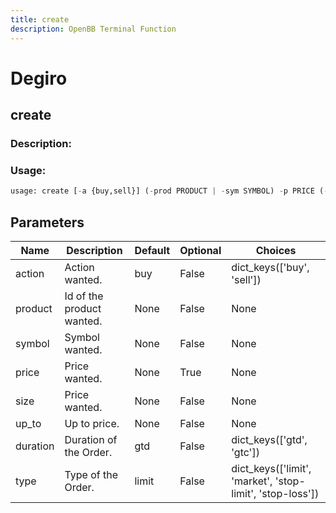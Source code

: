 ```yaml
---
title: create
description: OpenBB Terminal Function
---
```


# Degiro

## create

### Description: 



### Usage: 
```python
usage: create [-a {buy,sell}] (-prod PRODUCT | -sym SYMBOL) -p PRICE (-s SIZE | -up UP_TO) [-d {gtd,gtc}] [-t {limit,market,stop-limit,stop-loss}]
```

## Parameters

| Name | Description | Default | Optional | Choices |
| ---- | ----------- | ------- | -------- | ------- |
| action | Action wanted. | buy | False | dict_keys(['buy', 'sell']) |
| product | Id of the product wanted. | None | False | None |
| symbol | Symbol wanted. | None | False | None |
| price | Price wanted. | None | True | None |
| size | Price wanted. | None | False | None |
| up_to | Up to price. | None | False | None |
| duration | Duration of the Order. | gtd | False | dict_keys(['gtd', 'gtc']) |
| type | Type of the Order. | limit | False | dict_keys(['limit', 'market', 'stop-limit', 'stop-loss']) |


